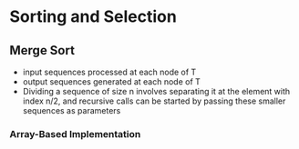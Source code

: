 # Sorting and Selection
## Merge Sort
- input sequences processed at each node of T
- output sequences generated at each node of T
- Dividing a sequence of size n involves separating it at the element with index n/2,
  and recursive calls can be started by passing these smaller sequences as parameters

### Array-Based Implementation
